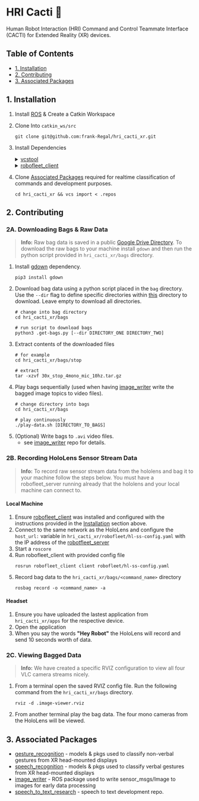 # HRI Cacti :cactus:
Human Robot Interaction (HRI) Command and Control Teammate Interface (CACTI) for Extended Reality (XR) devices.

## Table of Contents
   * [1. Installation](#1-installation)
   * [2. Contributing](#2-contributing)
   * [3. Associated Packages](#3-associated-packages)


## 1. Installation

1. Install [ROS](https://www.ros.org/) & Create a Catkin Workspace
2. Clone Into `catkin_ws/src`
   ```shell
   git clone git@github.com:frank-Regal/hri_cacti_xr.git
   ```
3. Install Dependencies
    <details>
    <summary><a href="https://github.com/dirk-thomas/vcstool">vcstool</a></summary>
    <br>
       
    ```shell
    sudo apt install python3-vcstool
    ```
    </details>
    <details>
    <summary><a href="https://github.com/UTNuclearRobotics/robofleet_client/tree/iron-devel">robofleet_client</a></summary>
    <br>
    a. Change to src directory
       
    ```shell
    cd catkin_ws/src
    ```

    b. Clone robofleet_client recursively
    ```shell
    git clone --recursive git@github.com:UTNuclearRobotics/robofleet_client.git
    ```
    c. Build & source your catkin workspace

    ```shell
    caktin build robofleet_client
    ```
    ```shell
    source devel/setup.bash
    ```

    d. Use the bash script in this repo to create required robofleet message types.
    ```shell
    cd hri_cacti_xr/robofleet/ && ./build_rf_pkgs.sh
    ```
    
    e. Build & source your catkin workspace
    ```shell
    caktin build
    ```
    ```shell
    source devel/setup.bash
    ```
    </details>

4. Clone [Associated Packages](#associatedpackages) required for realtime classification of commands and development purposes.
   ```shell
   cd hri_cacti_xr && vcs import < .repos
   ```


## 2. Contributing
### 2A. Downloading Bags & Raw Data
> **Info:** Raw bag data is saved in a public [Google Drive Directory](https://drive.google.com/drive/folders/1F_q5MIJcItS98ip6DdXzI2j1rtw0_qrB?usp=sharing). To download the raw bags to your machine install ```gdown``` and then run the python script provided in ```hri_cacti_xr/bags``` directory.
1. Install [gdown](https://pypi.org/project/gdown/) dependency.
   ```shell
   pip3 install gdown
   ```
2. Download bag data using a python script placed in the ```bag``` directory. Use the ```--dir``` flag to define specific directories within [this](https://drive.google.com/drive/folders/1F_q5MIJcItS98ip6DdXzI2j1rtw0_qrB?usp=sharing) directory to download. Leave empty to download all directories.
   ```shell
   # change into bag directory
   cd hri_cacti_xr/bags

   # run script to download bags
   python3 .get-bags.py [--dir DIRECTORY_ONE DIRECTORY_TWO]
   ```
3. Extract contents of the downloaded files
   ```shell
   # for example
   cd hri_cacti_xr/bags/stop

   # extract
   tar -xzvf 30x_stop_4mono_mic_10hz.tar.gz
   ``` 
4. Play bags sequentially (used when having [image_writer](https://github.com/frank-Regal/image_writer) write the bagged image topics to video files).
   ```shell
   # change directory into bags
   cd hri_cacti_xr/bags

   # play continuously
   ./play-data.sh [DIRECTORY_TO_BAGS]
   ```
5. (Optional) Write bags to ```.avi``` video files.
   * see [image_writer](https://github.com/frank-Regal/image_writer) repo for details.

### 2B. Recording HoloLens Sensor Stream Data
> **Info:** To record raw sensor stream data from the hololens and bag it to your machine follow the steps below. You must have a robofleet_server running already that the hololens and your local machine can connect to.

#### Local Machine
1. Ensure [robofleet_client](https://github.com/UTNuclearRobotics/robofleet_client/tree/iron-devel) was installed and configured with the instructions provided in the [Installation](#1-installation) section above.
2. Connect to the same network as the HoloLens and configure the `host_url:` variable in `hri_cacti_xr/robofleet/hl-ss-config.yaml` with the IP address of the [robotfleet_server](https://github.com/ut-amrl/robofleet_server/tree/master)
3. Start a `roscore`
4. Run robofleet_client with provided config file
   ```shell
   rosrun robofleet_client client robofleet/hl-ss-config.yaml
   ```
5. Record bag data to the `hri_cacti_xr/bags/<command_name>` directory
   ```shell
   rosbag record -o <command_name> -a
   ```
#### Headset
1. Ensure you have uploaded the lastest application from `hri_cacti_xr/apps` for the respective device.
2. Open the application
3. When you say the words **"Hey Robot"** the HoloLens will record and send 10 seconds worth of data.

### 2C. Viewing Bagged Data
> **Info:** We have created a specific RVIZ configuration to view all four VLC camera streams nicely.
1. From a terminal open the saved RVIZ config file. Run the following command from the ```hri_cacti_xr/bags``` directory.
   ```shell
   rviz -d .image-viewer.rviz
   ```
2. From another terminal play the bag data. The four mono cameras from the HoloLens will be viewed.
   
## 3. Associated Packages
- [gesture_recognition](https://github.com/frank-Regal/gesture_recognition) - models & pkgs used to classify non-verbal gestures from XR head-mounted displays
- [speech_recognition](https://github.com/frank-Regal/speech_recognition) - models & pkgs used to classify verbal gestures from XR head-mounted displays
- [image_writer](https://github.com/frank-Regal/image_writer) - ROS package used to write sensor_msgs/Image to images for early data processing
- [speech_to_text_research](https://github.com/frank-Regal/speech_to_text_research) - speech to text development repo.
